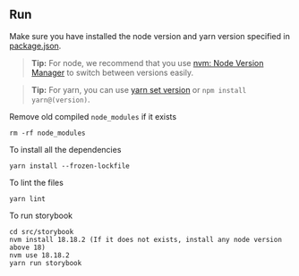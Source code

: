 ## Run

Make sure you have installed the node version and yarn version specified in
[package.json](https://github.com/cBioPortal/cbioportal-frontend/blob/master/package.json).

> **Tip:**  For node, we recommend that you use [nvm:  Node Version Manager](https://github.com/nvm-sh/nvm) to switch between versions easily.

> **Tip:** For yarn, you can use [yarn set version](https://yarnpkg.com/cli/set/version) or `npm install yarn@(version)`.

Remove old compiled `node_modules` if it exists

```
rm -rf node_modules
```

To install all the dependencies
```
yarn install --frozen-lockfile
```

To lint the files
```
yarn lint
```

To run storybook 
```
cd src/storybook
nvm install 18.18.2 (If it does not exists, install any node version above 18)
nvm use 18.18.2 
yarn run storybook
```



